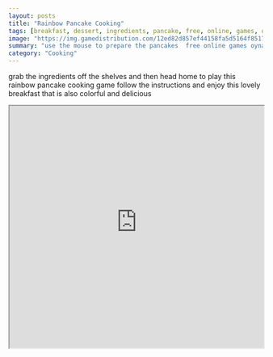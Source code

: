 ```yaml
---
layout: posts
title: "Rainbow Pancake Cooking"
tags: [breakfast, dessert, ingredients, pancake, free, online, games, oyna, game, free, games, play, play, games]
image: "https://img.gamedistribution.com/12ed82d857ef44158fa5d5164f8517f0.jpg"
summary: "use the mouse to prepare the pancakes  free online games oyna game free games play play games"
category: "Cooking"
---
```


grab the ingredients off the shelves and then head home to play this rainbow pancake cooking game follow the instructions and enjoy this lovely breakfast that is also colorful and delicious

<iframe width="100%" height="480px;" src="https://flash.gamedistribution.com?game=12ed82d857ef44158fa5d5164f8517f0"></iframe>